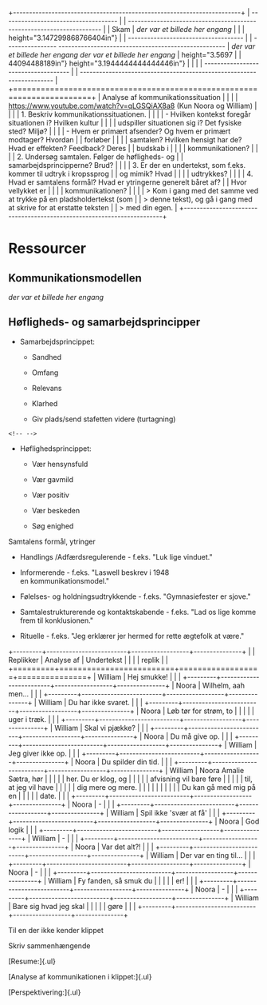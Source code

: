 +-----------------------------------------------------------------------+
|   ------------------------------------                                |
| --------------------------------------------------------------------- |
|   Skam                                                                |
*der var et billede her engang*
|                                                                       |
|                                         height="3.147299868766404in"} |
|   ------------------------------------                                |
| ---------------- ---------------------------------------------------- |
*der var et billede her engang*
*der var et billede her engang*
|   height="3.5697                                                      |
| 44094488189in"}                        height="3.1944444444444446in"} |
|                                                                       |
|   ------------------------------------                                |
| --------------------------------------------------------------------- |
+=======================================================================+
| Analyse af kommunikationssituation                                    |
|                                                                       |
| <https://www.youtube.com/watch?v=qLGSQiAX8a8> (Kun Noora og William)  |
|                                                                       |
| 1\. Beskriv kommunikationssituationen.                                |
|                                                                       |
| \- Hvilken kontekst foregår situationen i? Hvilken kultur             |
|                                                                       |
| udspiller situationen sig i? Det fysiske sted? Miljø?                 |
|                                                                       |
| \- Hvem er primært afsender? Og hvem er primært modtager? Hvordan     |
| forløber                                                              |
|                                                                       |
| samtalen? Hvilken hensigt har de? Hvad er effekten? Feedback? Deres   |
| budskab i                                                             |
|                                                                       |
| kommunikationen?                                                      |
|                                                                       |
| 2\. Undersøg samtalen. Følger de høfligheds- og                       |
| samarbejdsprincipperne? Brud?                                         |
|                                                                       |
| 3\. Er der en undertekst, som f.eks. kommer til udtryk i kropssprog   |
| og mimik? Hvad                                                        |
|                                                                       |
| udtrykkes?                                                            |
|                                                                       |
| 4\. Hvad er samtalens formål? Hvad er ytringerne generelt båret af?   |
| Hvor vellykket er                                                     |
|                                                                       |
| kommunikationen?                                                      |
|                                                                       |
| > Kom i gang med det samme ved at trykke på en pladsholdertekst (som  |
| > denne tekst), og gå i gang med at skrive for at erstatte teksten    |
| > med din egen.                                                       |
+-----------------------------------------------------------------------+

# Ressourcer 

## Kommunikationsmodellen

*der var et billede her engang*

## Høfligheds- og samarbejdsprincipper

-   Samarbejdsprincippet:

    -   Sandhed

    -   Omfang

    -   Relevans

    -   Klarhed

    -   Giv plads/send stafetten videre (turtagning)

```{=html}
<!-- -->
```
-   Høflighedsprincippet:

    -   Vær hensynsfuld

    -   Vær gavmild

    -   Vær positiv

    -   Vær beskeden

    -   Søg enighed

Samtalens formål, ytringer

-   Handlings /Adfærdsregulerende - f.eks. "Luk lige vinduet."

-   Informerende - f.eks. "Laswell beskrev i 1948
    en kommunikationsmodel."

-   Følelses- og holdningsudtrykkende - f.eks. "Gymnasiefester er
    sjove."

-   Samtalestrukturerende og kontaktskabende - f.eks. "Lad os lige komme
    frem til konklusionen."

-   Rituelle - f.eks. "Jeg erklærer jer hermed for rette ægtefolk at
    være."

+---------+-------------------------+------------------+---------------+
|         | Replikker               | Analyse af       | Undertekst    |
|         |                         | replik           |               |
+=========+=========================+==================+===============+
| William | Hej smukke!             |                  |               |
+---------+-------------------------+------------------+---------------+
| Noora   | Wilhelm, aah men...     |                  |               |
+---------+-------------------------+------------------+---------------+
| William | Du har ikke svaret.     |                  |               |
+---------+-------------------------+------------------+---------------+
| Noora   | Løb tør for strøm, to   |                  |               |
|         | uger i træk.            |                  |               |
+---------+-------------------------+------------------+---------------+
| William | Skal vi pjække?         |                  |               |
+---------+-------------------------+------------------+---------------+
| Noora   | Du må give op.          |                  |               |
+---------+-------------------------+------------------+---------------+
| William | Jeg giver ikke op.      |                  |               |
+---------+-------------------------+------------------+---------------+
| Noora   | Du spilder din tid.     |                  |               |
+---------+-------------------------+------------------+---------------+
| William | Noora Amalie Sætra, hør |                  |               |
|         | her. Du er klog, og     |                  |               |
|         | afvisning vil bare føre |                  |               |
|         | til, at jeg vil have    |                  |               |
|         | dig mere og mere.       |                  |               |
|         |                         |                  |               |
|         | Du kan gå med mig på en |                  |               |
|         | date.                   |                  |               |
+---------+-------------------------+------------------+---------------+
| Noora   | \-                      |                  |               |
+---------+-------------------------+------------------+---------------+
| William | Spil ikke 'svær at få'  |                  |               |
+---------+-------------------------+------------------+---------------+
| Noora   | God logik               |                  |               |
+---------+-------------------------+------------------+---------------+
| William | \-                      |                  |               |
+---------+-------------------------+------------------+---------------+
| Noora   | Var det alt?!           |                  |               |
+---------+-------------------------+------------------+---------------+
| William | Der var en ting til...  |                  |               |
+---------+-------------------------+------------------+---------------+
| Noora   | \-                      |                  |               |
+---------+-------------------------+------------------+---------------+
| William | Fy fanden, så smuk du   |                  |               |
|         | er!                     |                  |               |
+---------+-------------------------+------------------+---------------+
| Noora   | \-                      |                  |               |
+---------+-------------------------+------------------+---------------+
| William | Bare sig hvad jeg skal  |                  |               |
|         | gøre                    |                  |               |
+---------+-------------------------+------------------+---------------+

Til en der ikke kender klippet

Skriv sammenhængende

[Resume:]{.ul}

[Analyse af kommunikationen i klippet:]{.ul}

[Perspektivering:]{.ul}
